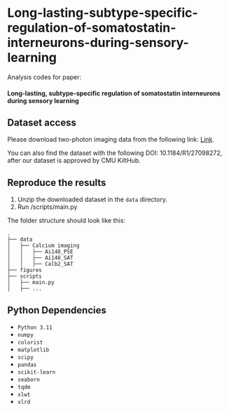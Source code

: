 # Long-lasting-subtype-specific-regulation-of-somatostatin-interneurons-during-sensory-learning


Analysis codes for paper: 

#### Long-lasting, subtype-specific regulation of somatostatin interneurons during sensory learning


## Dataset access

Please download two-photon imaging data from the following link:  [Link](https://figshare.com/s/aae46645036a06534bed?file=49596798).

You can also find the dataset with the following DOI: 10.1184/R1/27098272, after our dataset is approved by CMU KiltHub.

## Reproduce the results

1. Unzip the downloaded dataset in the `data` directory.
2. Run /scripts/main.py

The folder structure should look like this:

```
.
├── data
│   ├── Calcium imaging
│   │   ├── Ai148_PSE
│   │   ├── Ai148_SAT
│   │   ├── Calb2_SAT
├── figures
├── scripts
│   ├── main.py
│   ├── ...

```

## Python Dependencies

- `Python 3.11`
- `numpy`
- `colorist`
- `matplotlib`
- `scipy`
- `pandas`
- `scikit-learn`
- `seaborn`
- `tqdm`
- `xlwt`
- `xlrd`



